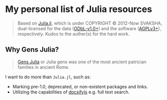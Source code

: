 # My personal list of Julia resources

> Based on [Julia.jl](https://github.com/svaksha/Julia.jl), which is under COPYRIGHT © 2012-Now SVAKSHA, dual-licensed for the data ([ODbL-v1.0+](https://opendatacommons.org/licenses/odbl/1-0/)) and the software ([AGPLv3+](http://www.gnu.org/licenses/agpl-3.0.en.html)), respectively. Kudos to the auther(s) for the hard work.

## Why Gens Julia?

> [Gens Julia](https://en.wikipedia.org/wiki/Julia_gens) or Julia gens was one of the most ancient patrician families in ancient Rome.

I want to do more than `Julia.jl`, such as:
- Marking pre-1.0, deprecated, or non-existent packages and links.
- Utilizing the capabilities of [docsifyjs](https://docsify.js.org/) e.g. full text search.
  